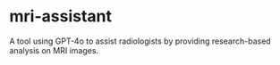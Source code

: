 # mri-assistant
A tool using GPT-4o to assist radiologists by providing research-based analysis on MRI images.
